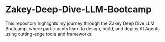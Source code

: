 # Zakey-Deep-Dive-LLM-Bootcamp
This repository highlights my journey through the Zakey Deep Dive LLM Bootcamp, where participants learn to design, build, and deploy AI Agents using cutting-edge tools and frameworks.
